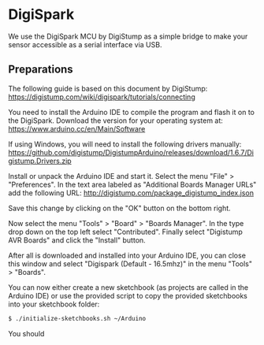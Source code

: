 DigiSpark
=========

We use the DigiSpark MCU by DigiStump as a simple bridge to make your sensor
accessible as a serial interface via USB.

Preparations
------------

The following guide is based on this document by DigiStump:
https://digistump.com/wiki/digispark/tutorials/connecting

You need to install the Arduino IDE to compile the program and flash it on to
the DigiSpark. Download the version for your operating system at:
https://www.arduino.cc/en/Main/Software

If using Windows, you will need to install the following drivers manually:
https://github.com/digistump/DigistumpArduino/releases/download/1.6.7/Digistump.Drivers.zip

Install or unpack the Arduino IDE and start it. Select the menu "File" >
"Preferences". In the text area labeled as "Additional Boards Manager URLs" add
the following URL:
http://digistump.com/package_digistump_index.json

Save this change by clicking on the "OK" button on the bottom right.

Now select the menu "Tools" > "Board" > "Boards Manager". In the type drop down
on the top left select "Contributed". Finally select "Digistump AVR Boards" and
click the "Install" button.

After all is downloaded and installed into your Arduino IDE, you can close this
window and select "Digispark (Default - 16.5mhz)" in the menu "Tools" > "Boards".

You can now either create a new sketchbook (as projects are called in the Arduino
IDE) or use the provided script to copy the provided sketchbooks into your
sketchbook folder:

```bash
$ ./initialize-sketchbooks.sh ~/Arduino
```

You should
